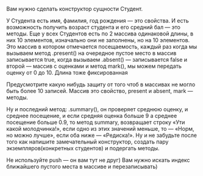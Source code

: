 Вам нужно сделать конструктор сущности Студент.

У Студента есть имя, фамилия, год рождения — это свойства.
И есть возможность получить возраст студента и его средний бал — это методы.
Еще у всех Студентов есть по 2 массива одинаковой длины, в них 10 элементов, 
изначально они не заполнены, но на 10 элементов. Это массив в котором отмечается посещаемость, 
каждый раз когда мы вызываем метод .present() на очередное пустое место в массив записывается true,
когда вызываем .absent() — записывается false и второй — массив с оценками и метод mark(), 
мы можем передать оценку от 0 до 10. Длина тоже фиксированная

Предусмотрите какую нибудь защиту от того чтоб в массивах не могло быть более 10 записей. 
Массив это свойство, present и absent, mark — методы.

Ну и последний метод: .summary(), он проверяет среднюю оценку, и среднее посещение, 
и если средняя оценка больше 9 а среднее посещение больше 0.9, то метод summary, 
возвращает строку «Ути какой молодчинка!», если одно из этих значений меньше, 
то — «Норм, но можно лучше», если оба ниже — «Редиска!». 
Ну и не забудьте после того как напишите замечательный конструктор, создать пару 
экземпляров(конкретных студентов) и подергать методы.

Не используйте push — он вам тут не друг) Вам нужно искать индекс ближайшего пустого места в
массиве и перезаписывать)
